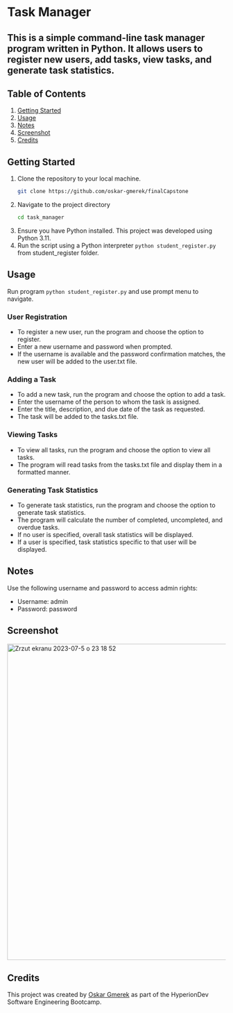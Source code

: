 # Task Manager
This is a simple command-line task manager program written in Python. It allows users to register new users, add tasks, view tasks, and generate task statistics.
--- 


## Table of Contents
1. [Getting Started](#getting_started)
2. [Usage](#usage)
3. [Notes](#notes)
4. [Screenshot](#screenshot)
5. [Credits](#credits)

## Getting Started

1. Clone the repository to your local machine.
   ```bash
   git clone https://github.com/oskar-gmerek/finalCapstone
   ```
2. Navigate to the project directory
   ```bash
   cd task_manager
   ```
3. Ensure you have Python installed. This project was developed using Python 3.11.
4. Run the script using a Python interpreter `python student_register.py` from student_register folder.

## Usage
Run program `python student_register.py` and use prompt menu to navigate.

 ### User Registration
- To register a new user, run the program and choose the option to register.
- Enter a new username and password when prompted.
- If the username is available and the password confirmation matches, the new user will be added to the user.txt file.

### Adding a Task
- To add a new task, run the program and choose the option to add a task.
- Enter the username of the person to whom the task is assigned.
- Enter the title, description, and due date of the task as requested.
- The task will be added to the tasks.txt file.

### Viewing Tasks
- To view all tasks, run the program and choose the option to view all tasks.
- The program will read tasks from the tasks.txt file and display them in a formatted manner.

### Generating Task Statistics
- To generate task statistics, run the program and choose the option to generate task statistics.
- The program will calculate the number of completed, uncompleted, and overdue tasks.
- If no user is specified, overall task statistics will be displayed.
- If a user is specified, task statistics specific to that user will be displayed.

## Notes
Use the following username and password to access admin rights:
- Username: admin
- Password: password

## Screenshot

<img width="728" alt="Zrzut ekranu 2023-07-5 o 23 18 52" src="https://github.com/oskar-gmerek/finalCapstone/assets/53402105/3a3e4dc9-02a0-4ad4-b2f3-f426d05a93df">


## Credits
This project was created by [Oskar Gmerek](https://github.com/oskar-gmerek) as part of the HyperionDev Software Engineering Bootcamp.
